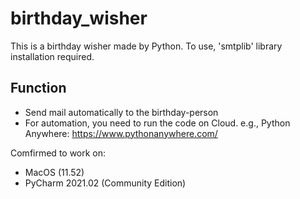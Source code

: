 # birthday_wisher
This is a birthday wisher made by Python. To use, 'smtplib' library installation required.

## Function
- Send mail automatically to the birthday-person
- For automation, you need to run the code on Cloud. e.g., Python Anywhere: https://www.pythonanywhere.com/

Comfirmed to work on:
- MacOS (11.52)
- PyCharm 2021.02 (Community Edition)
